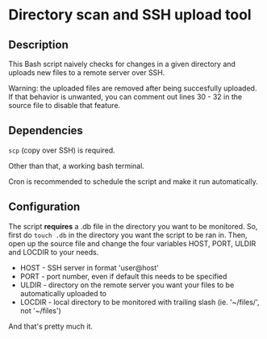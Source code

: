 # Directory scan and SSH upload tool

## Description
This Bash script naively checks for changes in a given directory and uploads new files to a remote server over SSH.

Warning: the uploaded files are removed after being succesfully uploaded.
If that behavior is unwanted, you can comment out lines 30 - 32 in the source file to disable that feature.

## Dependencies
`scp` (copy over SSH) is required.

Other than that, a working bash terminal.

Cron is recommended to schedule the script and make it run automatically.

## Configuration
The script **requires** a .db file in the directory you want to be monitored.
So, first do `touch .db` in the directory you want the script to be ran in.
Then, open up the source file and change the four variables HOST, PORT, ULDIR and LOCDIR to your needs.
* HOST - SSH server in format 'user@host'
* PORT - port number, even if default this needs to be specified
* ULDIR - directory on the remote server you want your files to be automatically
uploaded to
* LOCDIR - local directory to be monitored with trailing slash (ie. '~/files/', not '~/files')

And that's pretty much it.
